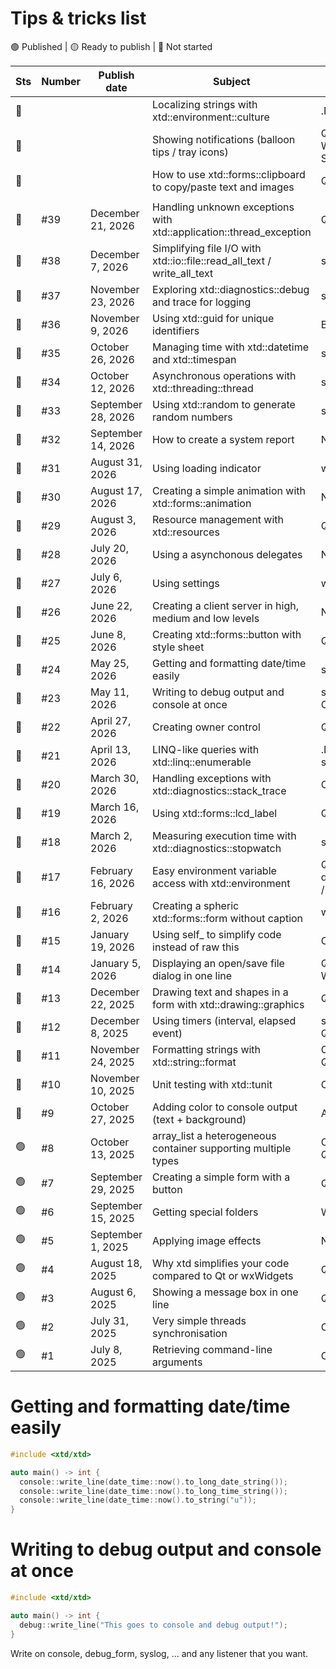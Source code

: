 # Tips & tricks list

🟢 Published | 🟡 Ready to publish | 🔴 Not started

| Sts | Number | Publish date       | Subject                                                                 | Comparison with                             |
| --- | ------ | ------------------ |------------------------------------------------------------------------ | ------------------------------------------- |
| 🔴  |        |                    | Localizing strings with xtd::environment::culture                       | .NET / Qt QTranslator                       |
| 🔴  |        |                    | Showing notifications (balloon tips / tray icons)                       | Qt QSystemTrayIcon / Win32 Shell_NotifyIcon |
| 🔴  |        |                    | How to use xtd::forms::clipboard to copy/paste text and images          | Qt / wxWidgets                              |
|     |        |                    |                                                                         |                                             |
| 🔴  | #39    | December 21, 2026  | Handling unknown exceptions with xtd::application::thread_exception     | Qt / wxWidgets                              |
| 🔴  | #38    | December 7, 2026   | Simplifying file I/O with xtd::io::file::read_all_text / write_all_text | std::fstream                                |
| 🔴  | #37    | November 23, 2026  | Exploring xtd::diagnostics::debug and trace for logging                 | std::cerr                                   |
| 🔴  | #36    | November 9, 2026   | Using xtd::guid for unique identifiers                                  | Boost::uuid                                 |
| 🔴  | #35    | October 26, 2026   | Managing time with xtd::datetime and xtd::timespan                      | std::chrono                                 |
| 🔴  | #34    | October 12, 2026   | Asynchronous operations with xtd::threading::thread                     | std::thread                                 |
| 🔴  | #33    | September 28, 2026 | Using xtd::random to generate random numbers                            | std::random                                 |
| 🔴  | #32    | September 14, 2026 | How to create a system report                                           | NA                                          |
| 🔴  | #31    | August 31, 2026    | Using loading indicator                                                 | wxWidets / Qt                               |
| 🔴  | #30    | August 17, 2026    | Creating a simple animation with xtd::forms::animation                  | NA                                          |
| 🔴  | #29    | August 3, 2026     | Resource management with xtd::resources                                 | Qt                                          |
| 🔴  | #28    | July 20, 2026      | Using a asynchonous delegates                                           | NA                                          |
| 🔴  | #27    | July 6, 2026       | Using settings                                                          | wxWidgets / Qt                              |
| 🔴  | #26    | June 22, 2026      | Creating a client server in high, medium and low levels                 | NA                                          |
| 🔴  | #25    | June 8, 2026       | Creating xtd::forms::button with style sheet                            | Qt                                          |
| 🔴  | #24    | May 25, 2026       | Getting and formatting date/time easily                                 | std::chrono, Qt                             |
| 🔴  | #23    | May 11, 2026       | Writing to debug output and console at once                             | std::cout / OutputDebugString               |
| 🔴  | #22    | April 27, 2026     | Creating owner control                                                  | Qt                                          |
| 🔴  | #21    | April 13, 2026     | LINQ-like queries with xtd::linq::enumerable                            | .NET LINQ / C++20 std::ranges               |
| 🔴  | #20    | March 30, 2026     | Handling exceptions with xtd::diagnostics::stack_trace                  | C++ modern                                  |
| 🔴  | #19    | March 16, 2026     | Using xtd::forms::lcd_label                                             | Qt                                          |
| 🔴  | #18    | March 2, 2026      | Measuring execution time with xtd::diagnostics::stopwatch               | std::chrono                                 |
| 🔴  | #17    | February 16, 2026  | Easy environment variable access with xtd::environment                  | Qt qEnvironmentVariable / C getenv          |
| 🔴  | #16    | February 2, 2026   | Creating a spheric xtd::forms::form without caption                     | wxWidgets / Qt                              |
| 🔴  | #15    | January 19, 2026   | Using self_ to simplify code instead of raw this                        | C++ modern                                  |
| 🔴  | #14    | January 5, 2026    | Displaying an open/save file dialog in one line                         | Qt QFileDialog / Win32 API                  |
| 🔴  | #13    | December 22, 2025  | Drawing text and shapes in a form with xtd::drawing::graphics           | Qt painting / GDI+                          |
| 🔴  | #12    | December 8, 2025   | Using timers (interval, elapsed event)                                  | std::thread + sleep, Qt Timer               |
| 🔴  | #11    | November 24, 2025  | Formatting strings with xtd::string::format                             | C++20 std::format / Qt QString::arg         |
| 🔴  | #10    | November 10, 2025  | Unit testing with xtd::tunit                                            | Catch2 / gtest                              |
| 🔴  | #9     | October 27, 2025   | Adding color to console output (text + background)                      | ANSI escape codes                           |
| 🟢  | #8     | October 13, 2025   | array_list a heterogeneous container supporting multiple types          | C++ modern / Boost / Qt                     |
| 🟢  | #7     | September 29, 2025 | Creating a simple form with a button                                    | Qt / WinForms                               |
| 🟢  | #6     | September 15, 2025 | Getting special folders                                                 | Win32 API / Qt                              |
| 🟢  | #5     | September 1, 2025  | Applying image effects                                                  | NA                                          |
| 🟢  | #4     | August 18, 2025    | Why xtd simplifies your code compared to Qt or wxWidgets                | Qt / wxWidgets                              |
| 🟢  | #3     | August 6, 2025     | Showing a message box in one line                                       | Qt / wxWidgets                              |
| 🟢  | #2     | July 31, 2025      | Very simple threads synchronisation                                     | C++ modern                                  |
| 🟢  | #1     | July 8, 2025       | Retrieving command-line arguments                                       | C++ modern                                  |

# Getting and formatting date/time easily

```cpp
#include <xtd/xtd>

auto main() -> int {
  console::write_line(date_time::now().to_long_date_string());
  console::write_line(date_time::now().to_long_time_string());
  console::write_line(date_time::now().to_string("u"));
}
```

# Writing to debug output and console at once

```cpp
#include <xtd/xtd>

auto main() -> int {
  debug::write_line("This goes to console and debug output!");
}
```

Write on console, debug_form, syslog, ... and any listener that you want.
